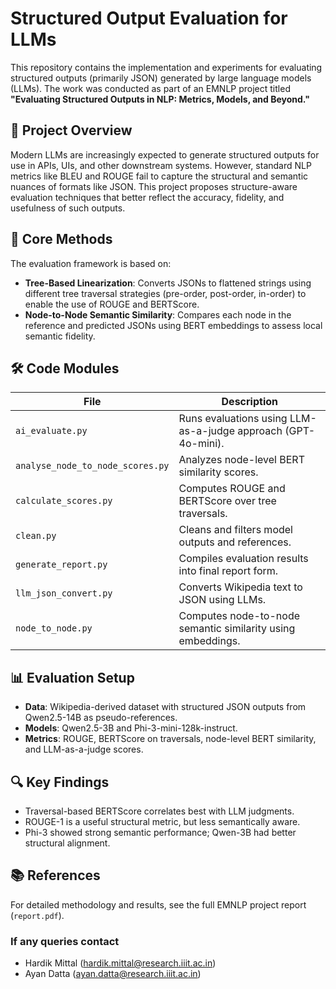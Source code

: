 # Structured Output Evaluation for LLMs

This repository contains the implementation and experiments for evaluating structured outputs (primarily JSON) generated by large language models (LLMs). The work was conducted as part of an EMNLP project titled **"Evaluating Structured Outputs in NLP: Metrics, Models, and Beyond."**

## 📘 Project Overview

Modern LLMs are increasingly expected to generate structured outputs for use in APIs, UIs, and other downstream systems. However, standard NLP metrics like BLEU and ROUGE fail to capture the structural and semantic nuances of formats like JSON. This project proposes structure-aware evaluation techniques that better reflect the accuracy, fidelity, and usefulness of such outputs.

## 🧪 Core Methods

The evaluation framework is based on:

- **Tree-Based Linearization**: Converts JSONs to flattened strings using different tree traversal strategies (pre-order, post-order, in-order) to enable the use of ROUGE and BERTScore.
- **Node-to-Node Semantic Similarity**: Compares each node in the reference and predicted JSONs using BERT embeddings to assess local semantic fidelity.

## 🛠️ Code Modules

| File | Description |
|------|-------------|
| `ai_evaluate.py` | Runs evaluations using LLM-as-a-judge approach (GPT-4o-mini). |
| `analyse_node_to_node_scores.py` | Analyzes node-level BERT similarity scores. |
| `calculate_scores.py` | Computes ROUGE and BERTScore over tree traversals. |
| `clean.py` | Cleans and filters model outputs and references. |
| `generate_report.py` | Compiles evaluation results into final report form. |
| `llm_json_convert.py` | Converts Wikipedia text to JSON using LLMs. |
| `node_to_node.py` | Computes node-to-node semantic similarity using embeddings. |

## 📊 Evaluation Setup

- **Data**: Wikipedia-derived dataset with structured JSON outputs from Qwen2.5-14B as pseudo-references.
- **Models**: Qwen2.5-3B and Phi-3-mini-128k-instruct.
- **Metrics**: ROUGE, BERTScore on traversals, node-level BERT similarity, and LLM-as-a-judge scores.

## 🔍 Key Findings

- Traversal-based BERTScore correlates best with LLM judgments.
- ROUGE-1 is a useful structural metric, but less semantically aware.
- Phi-3 showed strong semantic performance; Qwen-3B had better structural alignment.

## 📚 References

For detailed methodology and results, see the full EMNLP project report (`report.pdf`).


### If any queries contact
* Hardik Mittal (hardik.mittal@research.iiit.ac.in)
* Ayan Datta (ayan.datta@research.iiit.ac.in)
